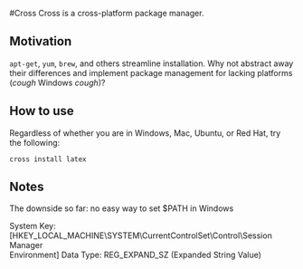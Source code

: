 #Cross
Cross is a cross-platform package manager.

## Motivation
`apt-get`, `yum`, `brew`, and others streamline installation.
Why not abstract away their differences and implement package management for lacking platforms (*cough* Windows *cough*)?

## How to use
Regardless of whether you are in Windows, Mac, Ubuntu, or Red Hat, try the following:

    cross install latex

## Notes
The downside so far: no easy way to set $PATH in Windows 

System Key: [HKEY_LOCAL_MACHINE\SYSTEM\CurrentControlSet\Control\Session Manager\
Environment]
Data Type: REG_EXPAND_SZ (Expanded String Value)
